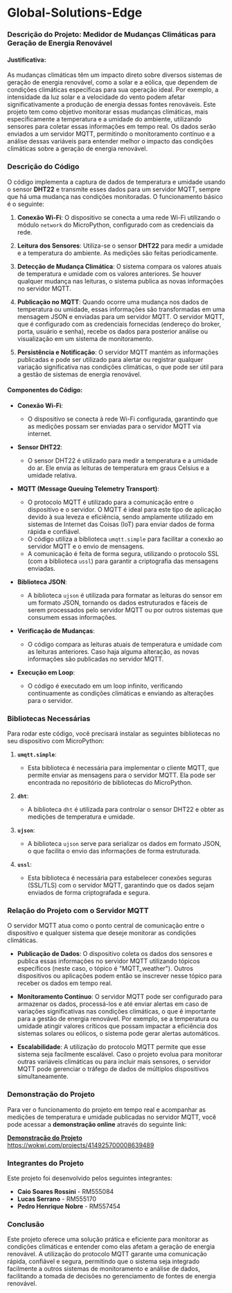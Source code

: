 # Global-Solutions-Edge
### Descrição do Projeto: Medidor de Mudanças Climáticas para Geração de Energia Renovável

#### Justificativa:
As mudanças climáticas têm um impacto direto sobre diversos sistemas de geração de energia renovável, como a solar e a eólica, que dependem de condições climáticas específicas para sua operação ideal. Por exemplo, a intensidade da luz solar e a velocidade do vento podem afetar significativamente a produção de energia dessas fontes renováveis. Este projeto tem como objetivo monitorar essas mudanças climáticas, mais especificamente a temperatura e a umidade do ambiente, utilizando sensores para coletar essas informações em tempo real. Os dados serão enviados a um servidor MQTT, permitindo o monitoramento contínuo e a análise dessas variáveis para entender melhor o impacto das condições climáticas sobre a geração de energia renovável.

### Descrição do Código

O código implementa a captura de dados de temperatura e umidade usando o sensor **DHT22** e transmite esses dados para um servidor MQTT, sempre que há uma mudança nas condições monitoradas. O funcionamento básico é o seguinte:

1. **Conexão Wi-Fi**: O dispositivo se conecta a uma rede Wi-Fi utilizando o módulo `network` do MicroPython, configurado com as credenciais da rede.

2. **Leitura dos Sensores**: Utiliza-se o sensor **DHT22** para medir a umidade e a temperatura do ambiente. As medições são feitas periodicamente.

3. **Detecção de Mudança Climática**: O sistema compara os valores atuais de temperatura e umidade com os valores anteriores. Se houver qualquer mudança nas leituras, o sistema publica as novas informações no servidor MQTT.

4. **Publicação no MQTT**: Quando ocorre uma mudança nos dados de temperatura ou umidade, essas informações são transformadas em uma mensagem JSON e enviadas para um servidor MQTT. O servidor MQTT, que é configurado com as credenciais fornecidas (endereço do broker, porta, usuário e senha), recebe os dados para posterior análise ou visualização em um sistema de monitoramento.

5. **Persistência e Notificação**: O servidor MQTT mantém as informações publicadas e pode ser utilizado para alertar ou registrar qualquer variação significativa nas condições climáticas, o que pode ser útil para a gestão de sistemas de energia renovável.

#### Componentes do Código:

- **Conexão Wi-Fi**:
  - O dispositivo se conecta à rede Wi-Fi configurada, garantindo que as medições possam ser enviadas para o servidor MQTT via internet.

- **Sensor DHT22**:
  - O sensor DHT22 é utilizado para medir a temperatura e a umidade do ar. Ele envia as leituras de temperatura em graus Celsius e a umidade relativa.

- **MQTT (Message Queuing Telemetry Transport)**:
  - O protocolo MQTT é utilizado para a comunicação entre o dispositivo e o servidor. O MQTT é ideal para este tipo de aplicação devido à sua leveza e eficiência, sendo amplamente utilizado em sistemas de Internet das Coisas (IoT) para enviar dados de forma rápida e confiável.
  - O código utiliza a biblioteca `umqtt.simple` para facilitar a conexão ao servidor MQTT e o envio de mensagens.
  - A comunicação é feita de forma segura, utilizando o protocolo SSL (com a biblioteca `ussl`) para garantir a criptografia das mensagens enviadas.

- **Biblioteca JSON**:
  - A biblioteca `ujson` é utilizada para formatar as leituras do sensor em um formato JSON, tornando os dados estruturados e fáceis de serem processados pelo servidor MQTT ou por outros sistemas que consumem essas informações.

- **Verificação de Mudanças**:
  - O código compara as leituras atuais de temperatura e umidade com as leituras anteriores. Caso haja alguma alteração, as novas informações são publicadas no servidor MQTT.

- **Execução em Loop**:
  - O código é executado em um loop infinito, verificando continuamente as condições climáticas e enviando as alterações para o servidor.

### Bibliotecas Necessárias

Para rodar este código, você precisará instalar as seguintes bibliotecas no seu dispositivo com MicroPython:

1. **`umqtt.simple`**:
   - Esta biblioteca é necessária para implementar o cliente MQTT, que permite enviar as mensagens para o servidor MQTT. Ela pode ser encontrada no repositório de bibliotecas do MicroPython.

2. **`dht`**:
   - A biblioteca `dht` é utilizada para controlar o sensor DHT22 e obter as medições de temperatura e umidade.

3. **`ujson`**:
   - A biblioteca `ujson` serve para serializar os dados em formato JSON, o que facilita o envio das informações de forma estruturada.

4. **`ussl`**:
   - Esta biblioteca é necessária para estabelecer conexões seguras (SSL/TLS) com o servidor MQTT, garantindo que os dados sejam enviados de forma criptografada e segura.

### Relação do Projeto com o Servidor MQTT

O servidor MQTT atua como o ponto central de comunicação entre o dispositivo e qualquer sistema que deseje monitorar as condições climáticas. 

- **Publicação de Dados**: O dispositivo coleta os dados dos sensores e publica essas informações no servidor MQTT utilizando tópicos específicos (neste caso, o tópico é "MQTT_weather"). Outros dispositivos ou aplicações podem então se inscrever nesse tópico para receber os dados em tempo real.
  
- **Monitoramento Contínuo**: O servidor MQTT pode ser configurado para armazenar os dados, processá-los e até enviar alertas em caso de variações significativas nas condições climáticas, o que é importante para a gestão de energia renovável. Por exemplo, se a temperatura ou umidade atingir valores críticos que possam impactar a eficiência dos sistemas solares ou eólicos, o sistema pode gerar alertas automáticos.

- **Escalabilidade**: A utilização do protocolo MQTT permite que esse sistema seja facilmente escalável. Caso o projeto evolua para monitorar outras variáveis climáticas ou para incluir mais sensores, o servidor MQTT pode gerenciar o tráfego de dados de múltiplos dispositivos simultaneamente.

### Demonstração do Projeto

Para ver o funcionamento do projeto em tempo real e acompanhar as medições de temperatura e umidade publicadas no servidor MQTT, você pode acessar a **demonstração online** através do seguinte link:

[**Demonstração do Projeto**](#) https://wokwi.com/projects/414925700008639489

### Integrantes do Projeto

Este projeto foi desenvolvido pelos seguintes integrantes:

- **Caio Soares Rossini** - RM555084
- **Lucas Serrano** - RM555170
- **Pedro Henrique Nobre** - RM557454

### Conclusão

Este projeto oferece uma solução prática e eficiente para monitorar as condições climáticas e entender como elas afetam a geração de energia renovável. A utilização do protocolo MQTT garante uma comunicação rápida, confiável e segura, permitindo que o sistema seja integrado facilmente a outros sistemas de monitoramento e análise de dados, facilitando a tomada de decisões no gerenciamento de fontes de energia renovável.
